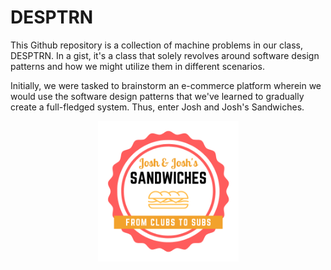 # DESPTRN

This Github repository is a collection of machine problems in our class, DESPTRN. In a gist, it's a class that solely revolves around software design patterns and how we might utilize them in different scenarios.

Initially, we were tasked to brainstorm an e-commerce platform wherein we would use the software design patterns that we've learned to gradually create a full-fledged system. Thus, enter Josh and Josh's Sandwiches.

<p align="center">
    <img alt="Josh and Josh's Sandwiches logo" height="225" width="225" src="https://github.com/JSintos/DESPTRN/blob/master/logo.png?raw=true">
</p>
